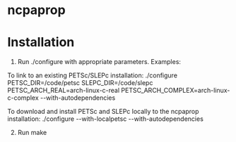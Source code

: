 # ncpaprop

# Installation

1. Run ./configure with appropriate parameters.  Examples:

To link to an existing PETSc/SLEPc installation:
	./configure PETSC_DIR=/code/petsc SLEPC_DIR=/code/slepc PETSC_ARCH_REAL=arch-linux-c-real PETSC_ARCH_COMPLEX=arch-linux-c-complex --with-autodependencies

To download and install PETSc and SLEPc locally to the ncpaprop installation:
	./configure --with-localpetsc --with-autodependencies

2. Run 
	make